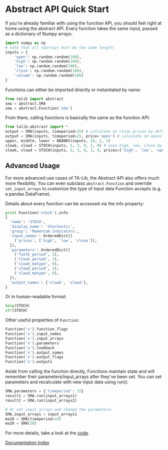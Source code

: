 # Abstract API Quick Start

If you're already familiar with using the function API, you should feel right
at home using the abstract API. Every function takes the same input, passed
as a dictionary of Numpy arrays:

```python
import numpy as np
# note that all ndarrays must be the same length!
inputs = {
    'open': np.random.random(100),
    'high': np.random.random(100),
    'low': np.random.random(100),
    'close': np.random.random(100),
    'volume': np.random.random(100)
}
```

Functions can either be imported directly or instantiated by name:

```python
from talib import abstract
sma = abstract.SMA
sma = abstract.Function('sma')
```

From there, calling functions is basically the same as the function API:

```python
from talib.abstract import *
output = SMA(inputs, timeperiod=25) # calculate on close prices by default
output = SMA(inputs, timeperiod=25, price='open') # calculate on opens
upper, middle, lower = BBANDS(inputs, 20, 2, 2)
slowk, slowd = STOCH(inputs, 5, 3, 0, 3, 0) # uses high, low, close by default
slowk, slowd = STOCH(inputs, 5, 3, 0, 3, 0, prices=['high', 'low', 'open'])
```

## Advanced Usage

For more advanced use cases of TA-Lib, the Abstract API also offers much more
flexibility. You can even subclass ``abstract.Function`` and override
``set_input_arrays`` to customize the type of input data Function accepts
(e.g. a pandas DataFrame).

Details about every function can be accessed via the info property:

```python
print Function('stoch').info
{
  'name': 'STOCH',
  'display_name': 'Stochastic',
  'group': 'Momentum Indicators',
  'input_names': OrderedDict([
    ('prices', ['high', 'low', 'close']),
  ]),
  'parameters': OrderedDict([
    ('fastk_period', 5),
    ('slowk_period', 3),
    ('slowk_matype', 0),
    ('slowd_period', 3),
    ('slowd_matype', 0),
  ]),
  'output_names': ['slowk', 'slowd'],
}

```
Or in human-readable format:
```python
help(STOCH)
str(STOCH)
```

Other useful properties of ``Function``:

```python
Function('x').function_flags
Function('x').input_names
Function('x').input_arrays
Function('x').parameters
Function('x').lookback
Function('x').output_names
Function('x').output_flags
Function('x').outputs
```

Aside from calling the function directly, Functions maintain state and will
remember their parameters/input_arrays after they've been set. You can set
parameters and recalculate with new input data using run():
```python
SMA.parameters = {'timeperiod': 15}
result1 = SMA.run(input_arrays1)
result2 = SMA.run(input_arrays2)

# Or set input_arrays and change the parameters:
SMA.input_arrays = input_arrays1
ma10 = SMA(timeperiod=10)
ma20 = SMA(20)
```

For more details, take a look at the
[code](https://github.com/ta-lib/ta-lib-python/blob/master/talib/abstract.pyx#L46).

[Documentation Index](doc_index.md)
